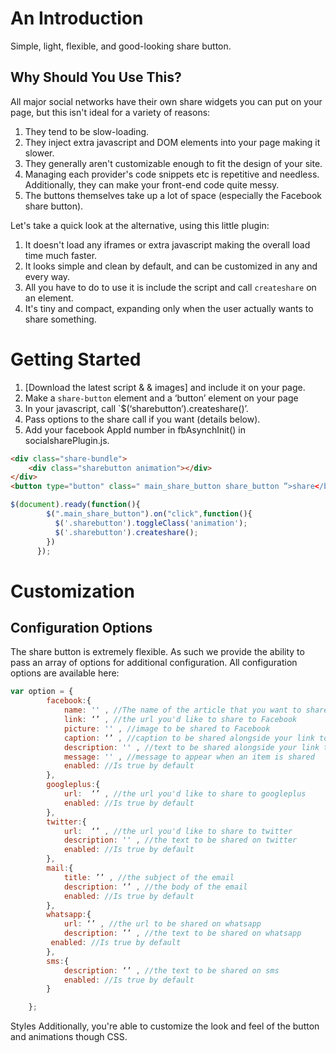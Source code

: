 
# An Introduction
Simple, light, flexible, and good-looking share button. 
## Why Should You Use This?
All major social networks have their own share widgets you can put on your page, but this isn't ideal for a variety of reasons:

1. They tend to be slow-loading.
2. They inject extra javascript and DOM elements into your page making it slower.
3. They generally aren't customizable enough to fit the design of your site.
4. Managing each provider's code snippets etc is repetitive and needless. Additionally, they can make your front-end code quite messy.
5. The buttons themselves take up a lot of space (especially the Facebook share button).

Let's take a quick look at the alternative, using this little plugin:

1. It doesn't load any iframes or extra javascript making the overall load time much faster.
2. It looks simple and clean by default, and can be customized in any and every way.
3. All you have to do to use it is include the script and call `createshare` on an element. 
4. It's tiny and compact, expanding only when the user actually wants to share something.

# Getting Started
1. [Download the latest script &  & images] and include it on your page.
2. Make a `share-button` element and a ‘button’ element on your page
3. In your javascript, call `$(‘sharebutton’).createshare()’.
4. Pass options to the share call if you want (details below).
5. Add your facebook AppId number in fbAsynchInit() in socialsharePlugin.js. 

```html
<div class="share-bundle">
    <div class="sharebutton animation"></div>
</div>
<button type="button" class=" main_share_button share_button ”>share</button>
```

```js
$(document).ready(function(){
        $(".main_share_button").on("click",function(){
          $('.sharebutton').toggleClass('animation');
          $('.sharebutton').createshare();
        })
      });
```

# Customization
## Configuration Options
The share button is extremely flexible. As such we provide the ability to pass an array of options for additional configuration. All configuration options are available here:
```js
var option = {
        facebook:{
            name: '' , //The name of the article that you want to share.
            link: ‘’ , //the url you'd like to share to Facebook
            picture: '' , //image to be shared to Facebook 
            caption: ‘’ , //caption to be shared alongside your link to Facebook 
            description: '' , //text to be shared alongside your link to Facebook
            message: '' , //message to appear when an item is shared
            enabled: //Is true by default
        },
        googleplus:{
            url:  ‘’ , //the url you'd like to share to googleplus
            enabled: //Is true by default
        },
        twitter:{
            url:  ‘’ , //the url you'd like to share to twitter
    	    description: '' , //the text to be shared on twitter
            enabled: //Is true by default
        },  
        mail:{
            title: ’’ , //the subject of the email
            description: ‘’ , //the body of the email  
            enabled: //Is true by default     
        },
        whatsapp:{
            url: ‘’ , //the url to be shared on whatsapp
            description: ’’ , //the text to be shared on whatsapp
	     enabled: //Is true by default
        },
        sms:{
            description: ‘’ , //the text to be shared on sms
            enabled: //Is true by default
        }

    };
```
Styles
Additionally, you're able to customize the look and feel of the button and animations though CSS. 
